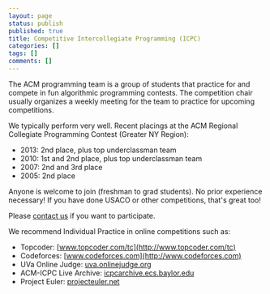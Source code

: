 ```yaml
---
layout: page
status: publish
published: true
title: Competitive Intercollegiate Programming (ICPC)
categories: []
tags: []
comments: []
---
```

The ACM programming team is a group of students that practice for and compete in fun algorithmic programming contests. The competition chair usually organizes a weekly meeting for the team to practice for upcoming competitions.

We typically perform very well. Recent placings at the ACM Regional Collegiate Programming Contest (Greater NY Region):

*   2013: 2nd place, plus top underclassman team
*   2010: 1st and 2nd place, plus top underclassman team
*   2007: 2nd and 3rd place
*   2005: 2nd place

Anyone is welcome to join (freshman to grad students). No prior experience necessary! If you have done USACO or other competitions, that's great too!

Please [contact us](/contact/index.html) if you want to participate.

We recommend Individual Practice in online competitions such as:

*   Topcoder: [www.topcoder.com/tc](http://www.topcoder.com/tc)
*   Codeforces: [www.codeforces.com](http://www.codeforces.com)
*   UVa Online Judge: [uva.onlinejudge.org](http://uva.onlinejudge.org)
*   ACM-ICPC Live Archive: [icpcarchive.ecs.baylor.edu](https://icpcarchive.ecs.baylor.edu)
*   Project Euler: [projecteuler.net](https://projecteuler.net)
